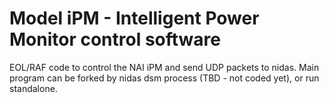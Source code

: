 # Model iPM - Intelligent Power Monitor control software
EOL/RAF code to control the NAI iPM and send UDP packets to nidas. Main program can be forked by nidas dsm process (TBD - not coded yet), or run standalone.
